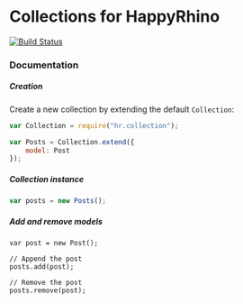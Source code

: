 Collections for HappyRhino
=============================

[![Build Status](https://travis-ci.org/HappyRhino/hr.collection.png?branch=master)](https://travis-ci.org/HappyRhino/hr.collection)


### Documentation

##### Creation

Create a new collection by extending the default `Collection`:

```js
var Collection = require("hr.collection");

var Posts = Collection.extend({
    model: Post
});
```

##### Collection instance

```js
var posts = new Posts();
```

##### Add and remove models

```
var post = new Post();

// Append the post
posts.add(post);

// Remove the post
posts.remove(post);
```
